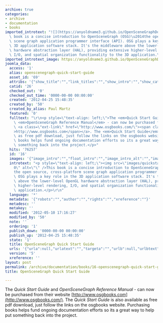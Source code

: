 ```yaml
---
archive: true
categories:
- archive
- documentation
- books
imported_introtext: "![](https://anyoldname3.github.io/OpenSceneGraphDotComBackup/OpenSceneGraph/www.openscenegraph.com/images/quickstart.jpg)This\
  \ book is a concise introduction to OpenSceneGraph (OSG)\u2014the open source, cross-platform\
  \ scene graph application programmer interface (API). OSG plays a key role in the\
  \ 3D application software stack. It's the middleware above the lower-level OpenGL\
  \ hardware abstraction layer (HAL), providing extensive higher-level rendering,\
  \ I/O, and spatial organization functionality to the 3D application.\n\n\n"
imported_introtext_image: https://anyoldname3.github.io/OpenSceneGraphDotComBackup/OpenSceneGraph/www.openscenegraph.com/images/quickstart.jpg
joomla_data:
  access: '1'
  alias: openscenegraph-quick-start-guide
  asset_id: '69'
  attribs: '{"show_title":"","link_titles":"","show_intro":"","show_category":"","link_category":"","show_parent_category":"","link_parent_category":"","show_author":"","link_author":"","show_create_date":"","show_modify_date":"","show_publish_date":"","show_item_navigation":"","show_icons":"","show_print_icon":"","show_email_icon":"","show_vote":"","show_hits":"","show_noauth":"","urls_position":"","alternative_readmore":"","article_layout":"","show_publishing_options":"","show_article_options":"","show_urls_images_backend":"","show_urls_images_frontend":""}'
  catid: '26'
  checked_out: '0'
  checked_out_time: '0000-00-00 00:00:00'
  created: '2012-04-25 15:48:35'
  created_by: '50'
  created_by_alias: Paul Martz
  featured: '0'
  fulltext: "\r\n<p style=\"text-align: left;\">The <em>Quick Start Guide</em> and\
    \ <em>OpenSceneGraph Reference Manual</em> - can now be purchased from their website\
    \ <a class=\"ext-link\" href=\"http://www.osgbooks.com/\"><span class=\"icon\"\
    >http://www.osgbooks.com</span></a>. The <em>Quick Start Guide</em> is also available\
    \ as free pdf download, just follow the links on the osgbooks website. Purchasing\
    \ books helps fund ongoing documentation efforts so its a great way to help put\
    \ something back into the project.</p>"
  hits: '76257'
  id: '16'
  images: '{"image_intro":"","float_intro":"","image_intro_alt":"","image_intro_caption":"","image_fulltext":"","float_fulltext":"","image_fulltext_alt":"","image_fulltext_caption":""}'
  introtext: "<p style=\"text-align: left;\"><img src=\"images/quickstart.jpg\" border=\"\
    0\" alt=\"\" />This book is a concise introduction to OpenSceneGraph (OSG)\u2014\
    the open source, cross-platform scene graph application programmer interface (API).\
    \ OSG plays a key role in the 3D application software stack. It's the middleware\
    \ above the lower-level OpenGL hardware abstraction layer (HAL), providing extensive\
    \ higher-level rendering, I/O, and spatial organization functionality to the 3D\
    \ application.</p>\r\n"
  language: '*'
  metadata: '{"robots":"","author":"","rights":"","xreference":""}'
  metadesc: ''
  metakey: ''
  modified: '2012-05-10 17:16:27'
  modified_by: '50'
  note: ''
  ordering: '1'
  publish_down: '0000-00-00 00:00:00'
  publish_up: '2012-04-25 15:48:35'
  state: '1'
  title: OpenSceneGraph Quick Start Guide
  urls: '{"urla":null,"urlatext":"","targeta":"","urlb":null,"urlbtext":"","targetb":"","urlc":null,"urlctext":"","targetc":""}'
  version: '5'
  xreference: ''
layout: post
permalink: /archive/documentation/books/16-openscenegraph-quick-start-guide:output_ext
title: OpenSceneGraph Quick Start Guide

---
```

The *Quick Start Guide* and *OpenSceneGraph Reference Manual* - can now be purchased from their website [http://www.osgbooks.com](http://www.osgbooks.com/). The *Quick Start Guide* is also available as free pdf download, just follow the links on the osgbooks website. Purchasing books helps fund ongoing documentation efforts so its a great way to help put something back into the project.


